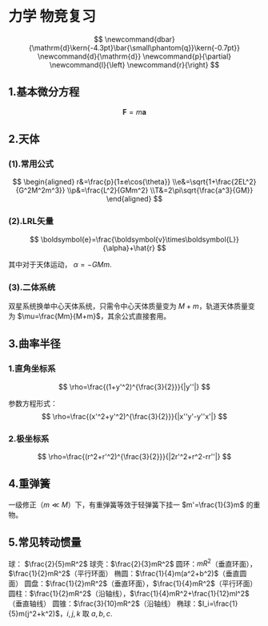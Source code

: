 # 力学 物竞复习

$$
    \newcommand{dbar}{\mathrm{d}\kern{-4.3pt}\bar{\small\phantom{q}}\kern{-0.7pt}}
    \newcommand{d}{\mathrm{d}}
    \newcommand{p}{\partial}
    \newcommand{l}{\left}
    \newcommand{r}{\right}
$$

## 1.基本微分方程

$$
    \boldsymbol{F}=m\boldsymbol{a}
$$

## 2.天体

### (1).常用公式

$$
\begin{aligned}
    r&=\frac{p}{1±e\cos{\theta}}
    \\e&=\sqrt{1+\frac{2EL^2}{G^2M^2m^3}}
    \\p&=\frac{L^2}{GMm^2}
    \\T&=2\pi\sqrt{\frac{a^3}{GM}}
\end{aligned}
$$

### (2).LRL矢量

$$
    \boldsymbol{e}=\frac{\boldsymbol{v}\times\boldsymbol{L}}{\alpha}+\hat{r}
$$

其中对于天体运动， $\alpha=-GMm$.

### (3).二体系统

双星系统换单中心天体系统，只需令中心天体质量变为 $M+m$，轨道天体质量变为 $\mu=\frac{Mm}{M+m}$，其余公式直接套用。

## 3.曲率半径

### 1.直角坐标系
    
$$
    \rho=\frac{(1+y'^2)^{\frac{3}{2}}}{|y''|}
$$

参数方程形式：
$$
    \rho=\frac{(x'^2+y'^2)^{\frac{3}{2}}}{|x''y'-y''x'|}
$$

### 2.极坐标系

$$
    \rho=\frac{(r^2+r'^2)^{\frac{3}{2}}}{|2r'^2+r^2-rr''|}
$$

## 4.重弹簧

一级修正（$m\ll{M}$）下，有重弹簧等效于轻弹簧下挂一 $m'=\frac{1}{3}m$ 的重物。

## 5.常见转动惯量

球： $\frac{2}{5}mR^2$
球壳：$\frac{2}{3}mR^2$
圆环：$mR^2$（垂直环面），$\frac{1}{2}mR^2$（平行环面）
椭圆：$\frac{1}{4}m(a^2+b^2)$（垂直圆面）
圆盘：$\frac{1}{2}mR^2$（垂直环面），$\frac{1}{4}mR^2$（平行环面）
圆柱：$\frac{1}{2}mR^2$（沿轴线），$\frac{1}{4}mR^2+\frac{1}{12}ml^2$（垂直轴线）
圆锥：$\frac{3}{10}mR^2$（沿轴线）
椭球：$I_i=\frac{1}{5}m(j^2+k^2)$，$i,j,k$ 取 $a,b,c$.